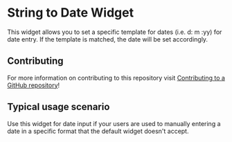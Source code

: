 # String to Date Widget

This widget allows you to set a specific template for dates (i.e. d: m :yy) for date entry.  If the template is matched,
the date will be set accordingly. 

## Contributing

For more information on contributing to this repository visit [Contributing to a GitHub repository](https://world.mendix.com/display/howto50/Contributing+to+a+GitHub+repository)!

## Typical usage scenario

Use this widget for date input if your users are used to manually entering a date in a specific 
format that the default widget doesn't accept.
